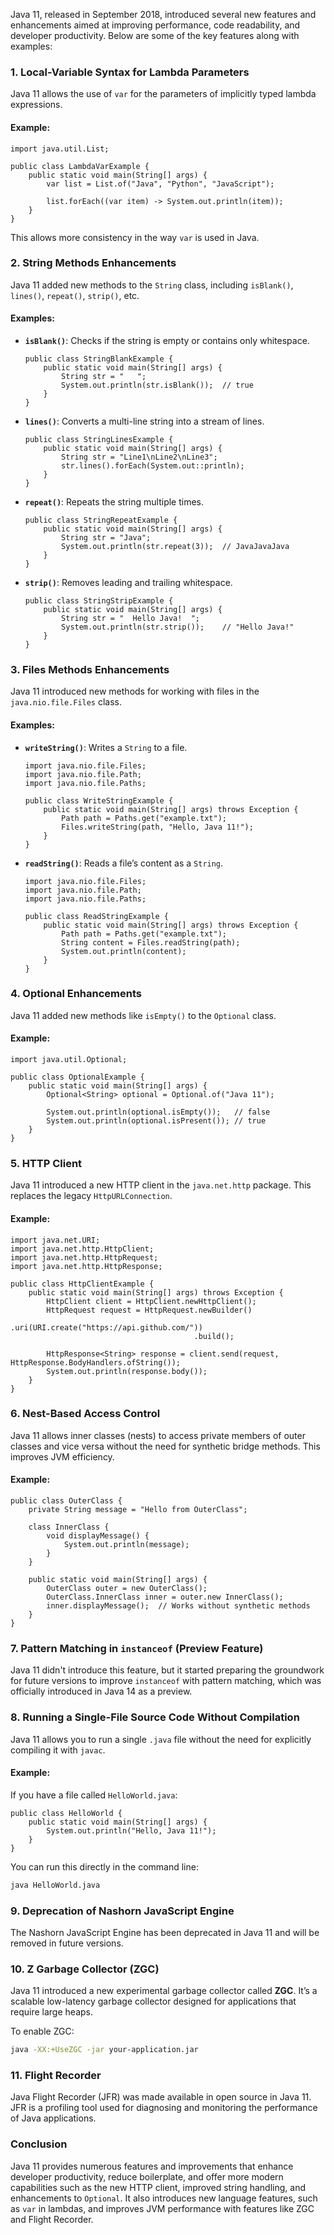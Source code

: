 Java 11, released in September 2018, introduced several new features and enhancements aimed at improving performance, code readability, and developer productivity. Below are some of the key features along with examples:

### 1. **Local-Variable Syntax for Lambda Parameters**
Java 11 allows the use of `var` for the parameters of implicitly typed lambda expressions.

#### Example:
```
import java.util.List;

public class LambdaVarExample {
    public static void main(String[] args) {
        var list = List.of("Java", "Python", "JavaScript");

        list.forEach((var item) -> System.out.println(item));
    }
}
```

This allows more consistency in the way `var` is used in Java.

### 2. **String Methods Enhancements**

Java 11 added new methods to the `String` class, including `isBlank()`, `lines()`, `repeat()`, `strip()`, etc.

#### Examples:

- **`isBlank()`**: Checks if the string is empty or contains only whitespace.
  
  ```
  public class StringBlankExample {
      public static void main(String[] args) {
          String str = "   ";
          System.out.println(str.isBlank());  // true
      }
  }
  ```

- **`lines()`**: Converts a multi-line string into a stream of lines.

  ```
  public class StringLinesExample {
      public static void main(String[] args) {
          String str = "Line1\nLine2\nLine3";
          str.lines().forEach(System.out::println);
      }
  }
  ```

- **`repeat()`**: Repeats the string multiple times.

  ```
  public class StringRepeatExample {
      public static void main(String[] args) {
          String str = "Java";
          System.out.println(str.repeat(3));  // JavaJavaJava
      }
  }
  ```

- **`strip()`**: Removes leading and trailing whitespace.

  ```
  public class StringStripExample {
      public static void main(String[] args) {
          String str = "  Hello Java!  ";
          System.out.println(str.strip());    // "Hello Java!"
      }
  }
  ```

### 3. **Files Methods Enhancements**

Java 11 introduced new methods for working with files in the `java.nio.file.Files` class.

#### Examples:

- **`writeString()`**: Writes a `String` to a file.

  ```
  import java.nio.file.Files;
  import java.nio.file.Path;
  import java.nio.file.Paths;

  public class WriteStringExample {
      public static void main(String[] args) throws Exception {
          Path path = Paths.get("example.txt");
          Files.writeString(path, "Hello, Java 11!");
      }
  }
  ```

- **`readString()`**: Reads a file’s content as a `String`.

  ```
  import java.nio.file.Files;
  import java.nio.file.Path;
  import java.nio.file.Paths;

  public class ReadStringExample {
      public static void main(String[] args) throws Exception {
          Path path = Paths.get("example.txt");
          String content = Files.readString(path);
          System.out.println(content);
      }
  }
  ```

### 4. **Optional Enhancements**

Java 11 added new methods like `isEmpty()` to the `Optional` class.

#### Example:
```
import java.util.Optional;

public class OptionalExample {
    public static void main(String[] args) {
        Optional<String> optional = Optional.of("Java 11");
        
        System.out.println(optional.isEmpty());   // false
        System.out.println(optional.isPresent()); // true
    }
}
```

### 5. **HTTP Client**

Java 11 introduced a new HTTP client in the `java.net.http` package. This replaces the legacy `HttpURLConnection`.

#### Example:
```
import java.net.URI;
import java.net.http.HttpClient;
import java.net.http.HttpRequest;
import java.net.http.HttpResponse;

public class HttpClientExample {
    public static void main(String[] args) throws Exception {
        HttpClient client = HttpClient.newHttpClient();
        HttpRequest request = HttpRequest.newBuilder()
                                         .uri(URI.create("https://api.github.com/"))
                                         .build();

        HttpResponse<String> response = client.send(request, HttpResponse.BodyHandlers.ofString());
        System.out.println(response.body());
    }
}
```

### 6. **Nest-Based Access Control**

Java 11 allows inner classes (nests) to access private members of outer classes and vice versa without the need for synthetic bridge methods. This improves JVM efficiency.

#### Example:
```
public class OuterClass {
    private String message = "Hello from OuterClass";

    class InnerClass {
        void displayMessage() {
            System.out.println(message);
        }
    }

    public static void main(String[] args) {
        OuterClass outer = new OuterClass();
        OuterClass.InnerClass inner = outer.new InnerClass();
        inner.displayMessage();  // Works without synthetic methods
    }
}
```

### 7. **Pattern Matching in `instanceof` (Preview Feature)**

Java 11 didn't introduce this feature, but it started preparing the groundwork for future versions to improve `instanceof` with pattern matching, which was officially introduced in Java 14 as a preview.

### 8. **Running a Single-File Source Code Without Compilation**

Java 11 allows you to run a single `.java` file without the need for explicitly compiling it with `javac`.

#### Example:

If you have a file called `HelloWorld.java`:

```
public class HelloWorld {
    public static void main(String[] args) {
        System.out.println("Hello, Java 11!");
    }
}
```

You can run this directly in the command line:

```bash
java HelloWorld.java
```

### 9. **Deprecation of Nashorn JavaScript Engine**

The Nashorn JavaScript Engine has been deprecated in Java 11 and will be removed in future versions.

### 10. **Z Garbage Collector (ZGC)**

Java 11 introduced a new experimental garbage collector called **ZGC**. It’s a scalable low-latency garbage collector designed for applications that require large heaps.

To enable ZGC:

```bash
java -XX:+UseZGC -jar your-application.jar
```

### 11. **Flight Recorder**

Java Flight Recorder (JFR) was made available in open source in Java 11. JFR is a profiling tool used for diagnosing and monitoring the performance of Java applications.

### Conclusion

Java 11 provides numerous features and improvements that enhance developer productivity, reduce boilerplate, and offer more modern capabilities such as the new HTTP client, improved string handling, and enhancements to `Optional`. It also introduces new language features, such as `var` in lambdas, and improves JVM performance with features like ZGC and Flight Recorder.